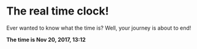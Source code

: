 # The real time clock!

Ever wanted to know what the time is? Well, your journey is about to end!

**The time is Nov 20, 2017, 13:12**